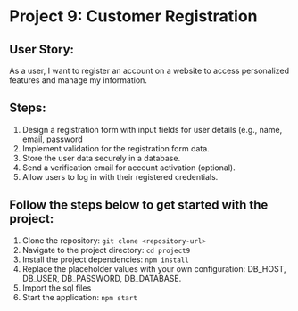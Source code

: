 # Project 9: Customer Registration

## User Story: 
As a user, I want to register an account on a website to access personalized features and manage my information.

## Steps:

1. Design a registration form with input fields for user details (e.g., name, email, password
2. Implement validation for the registration form data.
3. Store the user data securely in a database.
4. Send a verification email for account activation (optional).
5. Allow users to log in with their registered credentials.

## Follow the steps below to get started with the project:

1. Clone the repository: `git clone <repository-url>`
2. Navigate to the project directory: `cd project9`
3. Install the project dependencies: `npm install`
4. Replace the placeholder values with your own configuration: DB_HOST, DB_USER, DB_PASSWORD, DB_DATABASE.
5. Import the sql files
6. Start the application: `npm start`
